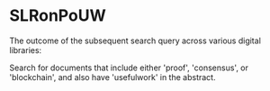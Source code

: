# SLRonPoUW

The outcome of the subsequent search query across various digital libraries:

Search for documents that include either 'proof', 'consensus', or 'blockchain', and also have 'usefulwork' in the abstract.
